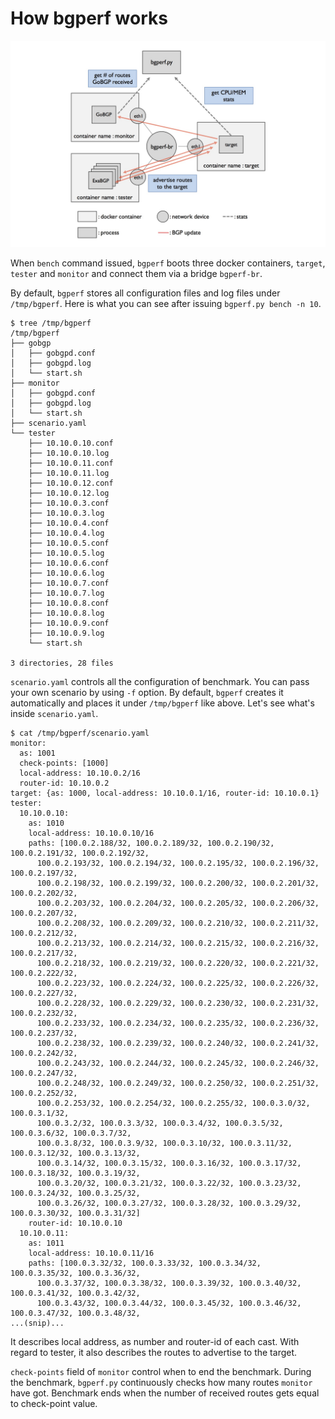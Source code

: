 # How bgperf works

![architecture of bgperf](./bgperf.jpg)

When `bench` command issued, `bgperf` boots three docker containers,
`target`, `tester` and `monitor` and connect them via a bridge `bgperf-br`.

By default, `bgperf` stores all configuration files and log files under `/tmp/bgperf`.
Here is what you can see after issuing `bgperf.py bench -n 10`.

```shell
$ tree /tmp/bgperf
/tmp/bgperf
├── gobgp
│   ├── gobgpd.conf
│   ├── gobgpd.log
│   └── start.sh
├── monitor
│   ├── gobgpd.conf
│   ├── gobgpd.log
│   └── start.sh
├── scenario.yaml
└── tester
    ├── 10.10.0.10.conf
    ├── 10.10.0.10.log
    ├── 10.10.0.11.conf
    ├── 10.10.0.11.log
    ├── 10.10.0.12.conf
    ├── 10.10.0.12.log
    ├── 10.10.0.3.conf
    ├── 10.10.0.3.log
    ├── 10.10.0.4.conf
    ├── 10.10.0.4.log
    ├── 10.10.0.5.conf
    ├── 10.10.0.5.log
    ├── 10.10.0.6.conf
    ├── 10.10.0.6.log
    ├── 10.10.0.7.conf
    ├── 10.10.0.7.log
    ├── 10.10.0.8.conf
    ├── 10.10.0.8.log
    ├── 10.10.0.9.conf
    ├── 10.10.0.9.log
    └── start.sh

3 directories, 28 files
```

`scenario.yaml` controls all the configuration of benchmark. You can pass your own scenario by using `-f` option.
By default, `bgperf` creates it automatically and places it under `/tmp/bgperf` like above. Let's see what's inside `scenario.yaml`.

```shell
$ cat /tmp/bgperf/scenario.yaml
monitor:
  as: 1001
  check-points: [1000]
  local-address: 10.10.0.2/16
  router-id: 10.10.0.2
target: {as: 1000, local-address: 10.10.0.1/16, router-id: 10.10.0.1}
tester:
  10.10.0.10:
    as: 1010
    local-address: 10.10.0.10/16
    paths: [100.0.2.188/32, 100.0.2.189/32, 100.0.2.190/32, 100.0.2.191/32, 100.0.2.192/32,
      100.0.2.193/32, 100.0.2.194/32, 100.0.2.195/32, 100.0.2.196/32, 100.0.2.197/32,
      100.0.2.198/32, 100.0.2.199/32, 100.0.2.200/32, 100.0.2.201/32, 100.0.2.202/32,
      100.0.2.203/32, 100.0.2.204/32, 100.0.2.205/32, 100.0.2.206/32, 100.0.2.207/32,
      100.0.2.208/32, 100.0.2.209/32, 100.0.2.210/32, 100.0.2.211/32, 100.0.2.212/32,
      100.0.2.213/32, 100.0.2.214/32, 100.0.2.215/32, 100.0.2.216/32, 100.0.2.217/32,
      100.0.2.218/32, 100.0.2.219/32, 100.0.2.220/32, 100.0.2.221/32, 100.0.2.222/32,
      100.0.2.223/32, 100.0.2.224/32, 100.0.2.225/32, 100.0.2.226/32, 100.0.2.227/32,
      100.0.2.228/32, 100.0.2.229/32, 100.0.2.230/32, 100.0.2.231/32, 100.0.2.232/32,
      100.0.2.233/32, 100.0.2.234/32, 100.0.2.235/32, 100.0.2.236/32, 100.0.2.237/32,
      100.0.2.238/32, 100.0.2.239/32, 100.0.2.240/32, 100.0.2.241/32, 100.0.2.242/32,
      100.0.2.243/32, 100.0.2.244/32, 100.0.2.245/32, 100.0.2.246/32, 100.0.2.247/32,
      100.0.2.248/32, 100.0.2.249/32, 100.0.2.250/32, 100.0.2.251/32, 100.0.2.252/32,
      100.0.2.253/32, 100.0.2.254/32, 100.0.2.255/32, 100.0.3.0/32, 100.0.3.1/32,
      100.0.3.2/32, 100.0.3.3/32, 100.0.3.4/32, 100.0.3.5/32, 100.0.3.6/32, 100.0.3.7/32,
      100.0.3.8/32, 100.0.3.9/32, 100.0.3.10/32, 100.0.3.11/32, 100.0.3.12/32, 100.0.3.13/32,
      100.0.3.14/32, 100.0.3.15/32, 100.0.3.16/32, 100.0.3.17/32, 100.0.3.18/32, 100.0.3.19/32,
      100.0.3.20/32, 100.0.3.21/32, 100.0.3.22/32, 100.0.3.23/32, 100.0.3.24/32, 100.0.3.25/32,
      100.0.3.26/32, 100.0.3.27/32, 100.0.3.28/32, 100.0.3.29/32, 100.0.3.30/32, 100.0.3.31/32]
    router-id: 10.10.0.10
  10.10.0.11:
    as: 1011
    local-address: 10.10.0.11/16
    paths: [100.0.3.32/32, 100.0.3.33/32, 100.0.3.34/32, 100.0.3.35/32, 100.0.3.36/32,
      100.0.3.37/32, 100.0.3.38/32, 100.0.3.39/32, 100.0.3.40/32, 100.0.3.41/32, 100.0.3.42/32,
      100.0.3.43/32, 100.0.3.44/32, 100.0.3.45/32, 100.0.3.46/32, 100.0.3.47/32, 100.0.3.48/32,
...(snip)...
```

It describes local address, as number and router-id of each cast.
With regard to tester, it also describes the routes to advertise to the target.

`check-points` field of `monitor` control when to end the benchmark.
During the benchmark, `bgperf.py` continuously checks how many routes `monitor` have got.
Benchmark ends when the number of received routes gets equal to check-point value.

